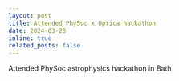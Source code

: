 ```yaml
---
layout: post
title: Attended PhySoc x Optica hackathon
date: 2024-03-28
inline: true
related_posts: false
---
```


Attended PhySoc astrophysics hackathon in Bath